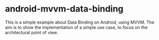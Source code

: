 # android-mvvm-data-binding
This is a simple example about Data Binding on Android, using MVVM. The aim is to show the implementation of a simple use case, to focus on the architectural point of view.

